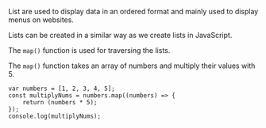 List are used to display data in an ordered format and mainly used to display menus on websites. 

Lists can be created in a similar way as we create lists in JavaScript.

The `map()` function is used for traversing the lists.

The `map()` function takes an array of numbers and multiply their values with 5.

```JS
var numbers = [1, 2, 3, 4, 5];
const multiplyNums = numbers.map((numbers) => {
	return (numbers * 5);
});
console.log(multiplyNums);
```

